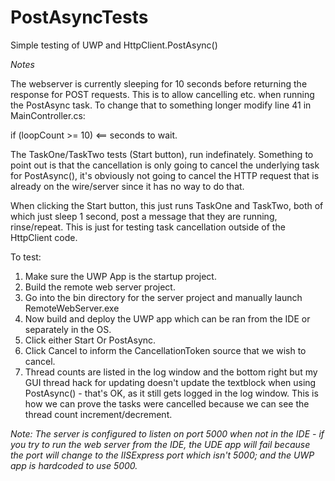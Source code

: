 # PostAsyncTests

Simple testing of UWP and HttpClient.PostAsync()

*Notes*

The webserver is currently sleeping for 10 seconds before returning the response for POST requests. This is to allow cancelling etc. when running the PostAsync task. To change that to something longer modify line 41 in MainController.cs:

 if (loopCount >= 10)  <== seconds to wait.
 
The TaskOne/TaskTwo tests (Start button), run indefinately. Something to point out is that the cancellation is only going to cancel the underlying task for PostAsync(), it's obviously not going to cancel the HTTP request that is already on the wire/server since it has no way to do that. 

When clicking the Start button, this just runs TaskOne and TaskTwo, both of which just sleep 1 second, post a message that they are running, rinse/repeat. This is just for testing task cancellation outside of the HttpClient code.

To test:

1. Make sure the UWP App is the startup project.
2. Build the remote web server project.
3. Go into the bin directory for the server project and manually launch RemoteWebServer.exe
4. Now build and deploy the UWP app which can be ran from the IDE or separately in the OS.
5. Click either Start Or PostAsync.
6. Click Cancel to inform the CancellationToken source that we wish to cancel.
7. Thread counts are listed in the log window and the bottom right but my GUI thread hack for updating doesn't update the textblock when using PostAsync() - that's OK, as it still gets logged in the log window. This is how we can prove the tasks were cancelled because we can see the thread count increment/decrement.

*Note: The server is configured to listen on port 5000 when not in the IDE - if you try to run the web server from the IDE, the UDE app will fail because the port will change to the IISExpress port which isn't 5000; and the UWP app is hardcoded to use 5000.*

